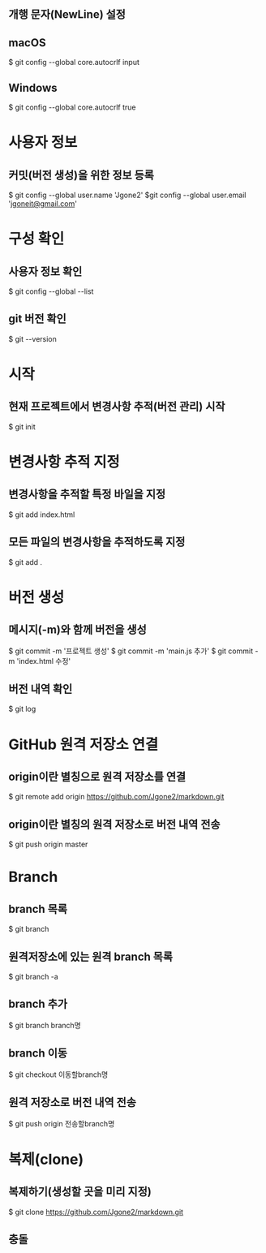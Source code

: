 ## 개행 문자(NewLine) 설정
## macOS
$ git config --global core.autocrlf input
## Windows
$ git config --global core.autocrlf true

# 사용자 정보
## 커밋(버전 생성)을 위한 정보 등록
$ git config --global user.name 'Jgone2'
$git config --global user.email 'jgoneit@gmail.com'

# 구성 확인
## 사용자 정보 확인
$ git config --global --list
## git 버전 확인
$ git --version

# 시작
## 현재 프로젝트에서 변경사항 추적(버전 관리) 시작
$ git init

# 변경사항 추적 지정
## 변경사항을 추적할 특정 바일을 지정
$ git add index.html
## 모든 파일의 변경사항을 추적하도록 지정
$ git add .

# 버전 생성
## 메시지(-m)와 함께 버전을 생성
$ git commit -m '프로젝트 생성'
$ git commit -m 'main.js 추가'
$ git commit -m 'index.html 수정'
## 버전 내역 확인
$ git log

# GitHub 원격 저장소 연결
## origin이란 별칭으로 원격 저장소를 연결
$ git remote add origin https://github.com/Jgone2/markdown.git
## origin이란 별칭의 원격 저장소로 버전 내역 전송
$ git push origin master

# Branch
## branch 목록
$ git branch
## 원격저장소에 있는 원격 branch 목록
$ git branch -a
## branch 추가
$ git branch branch명
## branch 이동
$ git checkout 이동할branch명
## 원격 저장소로 버전 내역 전송
$ git push origin 전송할branch명

# 복제(clone)
## 복제하기(생성할 곳을 미리 지정)
$ git clone https://github.com/Jgone2/markdown.git

## 충돌